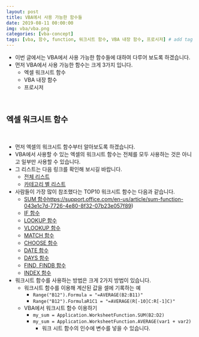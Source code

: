 ```yaml
---
layout: post
title: VBA에서 사용 가능한 함수들
date: 2019-08-11 00:00:00
img: vba/vba.png
categories: [vba-concept] 
tags: [vba, 함수, function, 워크시트 함수, VBA 내장 함수, 프로시저] # add tag
---
```


- 이번 글에서는 VBA에서 사용 가능한 함수들에 대하여 다루어 보도록 하겠습니다.
- 먼저 VBA에서 사용 가능한 함수는 크게 3가지 입니다.
    - 엑셀 워크시트 함수
    - VBA 내장 함수
    - 프로시저
    
<br>

## 엑셀 워크시트 함수

<br>

- 먼저 엑셀의 워크시트 함수부터 알아보도록 하겠습니다.
- VBA에서 사용할 수 있는 엑셀의 워크시트 함수는 전체를 모두 사용하는 것은 아니고 일부만 사용할 수 있습니다.
- 그 리스트는 다음 링크를 확인해 보시길 바랍니다.
    - [전체 리스트](https://docs.microsoft.com/en-us/office/vba/excel/concepts/events-worksheetfunctions-shapes/list-of-worksheet-functions-available-to-visual-basic)
    - [카테고리 별 리스트](https://support.office.com/en-us/article/excel-functions-by-category-5f91f4e9-7b42-46d2-9bd1-63f26a86c0eb?ui=en-US&rs=en-US&ad=US)
- 사람들이 가장 많이 참조했다는 TOP10 워크시트 함수는 다음과 같습니다.
    - [SUM 함수]()https://support.office.com/en-us/article/sum-function-043e1c7d-7726-4e80-8f32-07b23e057f89)
    - [IF 함수](https://support.office.com/en-us/article/if-function-69aed7c9-4e8a-4755-a9bc-aa8bbff73be2) 
    - [LOOKUP 함수](https://support.office.com/en-us/article/lookup-function-446d94af-663b-451d-8251-369d5e3864cb)
    - [VLOOKUP 함수](https://support.office.com/en-us/article/vlookup-function-0bbc8083-26fe-4963-8ab8-93a18ad188a1)
    - [MATCH 함수](https://support.office.com/en-us/article/match-function-e8dffd45-c762-47d6-bf89-533f4a37673a)
    - [CHOOSE 함수](https://support.office.com/en-us/article/choose-function-fc5c184f-cb62-4ec7-a46e-38653b98f5bc)
    - [DATE 함수](https://support.office.com/en-us/article/date-function-e36c0c8c-4104-49da-ab83-82328b832349)
    - [DAYS 함수](https://support.office.com/en-us/article/days-function-57740535-d549-4395-8728-0f07bff0b9df)
    - [FIND, FINDB 함수](https://support.office.com/en-us/article/find-findb-functions-c7912941-af2a-4bdf-a553-d0d89b0a0628)
    - [INDEX 함수](https://support.office.com/en-us/article/index-function-a5dcf0dd-996d-40a4-a822-b56b061328bd)
- 워크시트 함수를 사용하는 방법은 크게 2가지 방법이 있습니다.
    - 워크시트 함수를 이용해 계산된 값을 셀에 기록하는 예
        - `Range("B12").Formula = "=AVERAGE(B2:B11)"`
        - `Range("B12").FormulaR1C1 = "=AVERAGE(R[-10]C:R[-1]C)"`   
    - VBA에서 워크시트 함수 이용하기
        - `my_sum = Application.WorksheetFunction.SUM(B2:D2)`
        - `my_sum = Application.WorksheetFunction.AVERAGE(var1 + var2)`
            - 워크 시트 함수의 인수에 변수를 넣을 수 있습니다.

